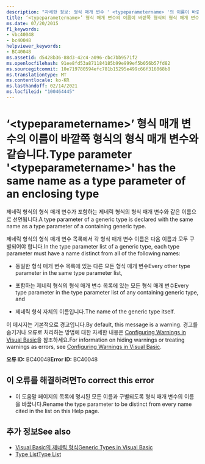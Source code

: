 ```yaml
---
description: "자세한 정보: 형식 매개 변수 ' <typeparametername> '의 이름이 바깥쪽 형식의 형식 매개 변수와 같습니다."
title: ‘<typeparametername>’ 형식 매개 변수의 이름이 바깥쪽 형식의 형식 매개 변수와 같습니다.
ms.date: 07/20/2015
f1_keywords:
- vbc40048
- bc40048
helpviewer_keywords:
- BC40048
ms.assetid: d5428b36-88d3-42c4-a096-cbc7bb9571f2
ms.openlocfilehash: 91ee8fd53a871184185b99e999ef5b056b57fd82
ms.sourcegitcommit: 10e719780594efc781b15295e499c66f316068b8
ms.translationtype: MT
ms.contentlocale: ko-KR
ms.lasthandoff: 02/14/2021
ms.locfileid: "100464445"
---
```

# <a name="type-parameter-typeparametername-has-the-same-name-as-a-type-parameter-of-an-enclosing-type"></a><span data-ttu-id="b9f58-103">‘\<typeparametername>’ 형식 매개 변수의 이름이 바깥쪽 형식의 형식 매개 변수와 같습니다.</span><span class="sxs-lookup"><span data-stu-id="b9f58-103">Type parameter '\<typeparametername>' has the same name as a type parameter of an enclosing type</span></span>

<span data-ttu-id="b9f58-104">제네릭 형식의 형식 매개 변수가 포함하는 제네릭 형식의 형식 매개 변수와 같은 이름으로 선언됩니다.</span><span class="sxs-lookup"><span data-stu-id="b9f58-104">A type parameter of a generic type is declared with the same name as a type parameter of a containing generic type.</span></span>  
  
 <span data-ttu-id="b9f58-105">제네릭 형식의 형식 매개 변수 목록에서 각 형식 매개 변수 이름은 다음 이름과 모두 구별되어야 합니다.</span><span class="sxs-lookup"><span data-stu-id="b9f58-105">In the type parameter list of a generic type, each type parameter must have a name distinct from all of the following names:</span></span>  
  
- <span data-ttu-id="b9f58-106">동일한 형식 매개 변수 목록에 있는 다른 모든 형식 매개 변수</span><span class="sxs-lookup"><span data-stu-id="b9f58-106">Every other type parameter in the same type parameter list,</span></span>  
  
- <span data-ttu-id="b9f58-107">포함하는 제네릭 형식의 형식 매개 변수 목록에 있는 모든 형식 매개 변수</span><span class="sxs-lookup"><span data-stu-id="b9f58-107">Every type parameter in the type parameter list of any containing generic type, and</span></span>  
  
- <span data-ttu-id="b9f58-108">제네릭 형식 자체의 이름입니다.</span><span class="sxs-lookup"><span data-stu-id="b9f58-108">The name of the generic type itself.</span></span>  
  
 <span data-ttu-id="b9f58-109">이 메시지는 기본적으로 경고입니다.</span><span class="sxs-lookup"><span data-stu-id="b9f58-109">By default, this message is a warning.</span></span> <span data-ttu-id="b9f58-110">경고를 숨기거나 오류로 처리하는 방법에 대한 자세한 내용은 [Configuring Warnings in Visual Basic](/visualstudio/ide/configuring-warnings-in-visual-basic)을 참조하세요.</span><span class="sxs-lookup"><span data-stu-id="b9f58-110">For information on hiding warnings or treating warnings as errors, see [Configuring Warnings in Visual Basic](/visualstudio/ide/configuring-warnings-in-visual-basic).</span></span>  
  
 <span data-ttu-id="b9f58-111">**오류 ID:** BC40048</span><span class="sxs-lookup"><span data-stu-id="b9f58-111">**Error ID:** BC40048</span></span>  
  
## <a name="to-correct-this-error"></a><span data-ttu-id="b9f58-112">이 오류를 해결하려면</span><span class="sxs-lookup"><span data-stu-id="b9f58-112">To correct this error</span></span>  
  
- <span data-ttu-id="b9f58-113">이 도움말 페이지의 목록에 명시된 모든 이름과 구별되도록 형식 매개 변수의 이름을 바꿉니다.</span><span class="sxs-lookup"><span data-stu-id="b9f58-113">Rename the type parameter to be distinct from every name cited in the list on this Help page.</span></span>  
  
## <a name="see-also"></a><span data-ttu-id="b9f58-114">추가 정보</span><span class="sxs-lookup"><span data-stu-id="b9f58-114">See also</span></span>

- [<span data-ttu-id="b9f58-115">Visual Basic의 제네릭 형식</span><span class="sxs-lookup"><span data-stu-id="b9f58-115">Generic Types in Visual Basic</span></span>](../programming-guide/language-features/data-types/generic-types.md)
- [<span data-ttu-id="b9f58-116">Type List</span><span class="sxs-lookup"><span data-stu-id="b9f58-116">Type List</span></span>](../language-reference/statements/type-list.md)
